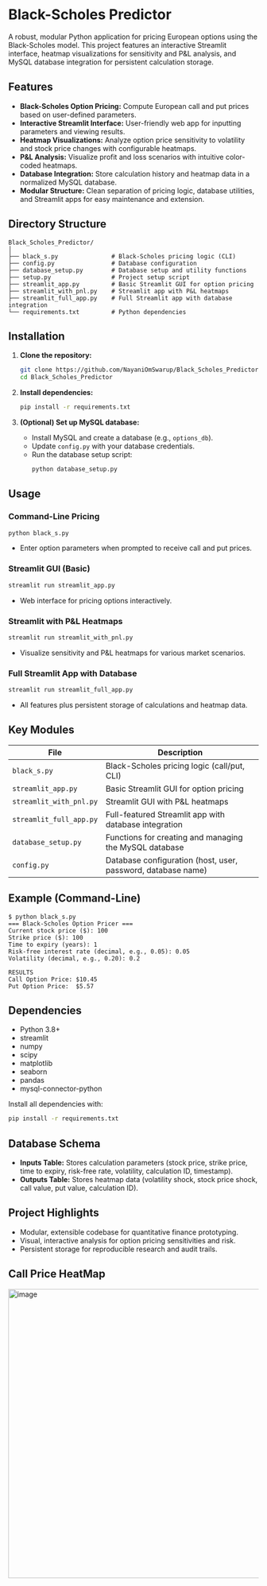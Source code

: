 # Black-Scholes Predictor

A robust, modular Python application for pricing European options using the Black-Scholes model. This project features an interactive Streamlit interface, heatmap visualizations for sensitivity and P&L analysis, and MySQL database integration for persistent calculation storage.

## Features

- **Black-Scholes Option Pricing:** Compute European call and put prices based on user-defined parameters.
- **Interactive Streamlit Interface:** User-friendly web app for inputting parameters and viewing results.
- **Heatmap Visualizations:** Analyze option price sensitivity to volatility and stock price changes with configurable heatmaps.
- **P&L Analysis:** Visualize profit and loss scenarios with intuitive color-coded heatmaps.
- **Database Integration:** Store calculation history and heatmap data in a normalized MySQL database.
- **Modular Structure:** Clean separation of pricing logic, database utilities, and Streamlit apps for easy maintenance and extension.

## Directory Structure

```
Black_Scholes_Predictor/
│
├── black_s.py               # Black-Scholes pricing logic (CLI)
├── config.py                # Database configuration
├── database_setup.py        # Database setup and utility functions
├── setup.py                 # Project setup script
├── streamlit_app.py         # Basic Streamlit GUI for option pricing
├── streamlit_with_pnl.py    # Streamlit app with P&L heatmaps
├── streamlit_full_app.py    # Full Streamlit app with database integration
└── requirements.txt         # Python dependencies
```

## Installation

1. **Clone the repository:**
   ```bash
   git clone https://github.com/NayaniOmSwarup/Black_Scholes_Predictor.git
   cd Black_Scholes_Predictor
   ```

2. **Install dependencies:**
   ```bash
   pip install -r requirements.txt
   ```

3. **(Optional) Set up MySQL database:**
   - Install MySQL and create a database (e.g., `options_db`).
   - Update `config.py` with your database credentials.
   - Run the database setup script:
     ```bash
     python database_setup.py
     ```

## Usage

### Command-Line Pricing

```bash
python black_s.py
```
- Enter option parameters when prompted to receive call and put prices.

### Streamlit GUI (Basic)

```bash
streamlit run streamlit_app.py
```
- Web interface for pricing options interactively.

### Streamlit with P&L Heatmaps

```bash
streamlit run streamlit_with_pnl.py
```
- Visualize sensitivity and P&L heatmaps for various market scenarios.

### Full Streamlit App with Database

```bash
streamlit run streamlit_full_app.py
```
- All features plus persistent storage of calculations and heatmap data.

## Key Modules

| File                   | Description                                                      |
|------------------------|------------------------------------------------------------------|
| `black_s.py`           | Black-Scholes pricing logic (call/put, CLI)                      |
| `streamlit_app.py`     | Basic Streamlit GUI for option pricing                           |
| `streamlit_with_pnl.py`| Streamlit GUI with P&L heatmaps                                  |
| `streamlit_full_app.py`| Full-featured Streamlit app with database integration            |
| `database_setup.py`    | Functions for creating and managing the MySQL database           |
| `config.py`            | Database configuration (host, user, password, database name)     |

## Example (Command-Line)

```
$ python black_s.py
=== Black-Scholes Option Pricer ===
Current stock price ($): 100
Strike price ($): 100
Time to expiry (years): 1
Risk-free interest rate (decimal, e.g., 0.05): 0.05
Volatility (decimal, e.g., 0.20): 0.2

RESULTS
Call Option Price: $10.45
Put Option Price:  $5.57
```

## Dependencies

- Python 3.8+
- streamlit
- numpy
- scipy
- matplotlib
- seaborn
- pandas
- mysql-connector-python

Install all dependencies with:
```bash
pip install -r requirements.txt
```

## Database Schema

- **Inputs Table:** Stores calculation parameters (stock price, strike price, time to expiry, risk-free rate, volatility, calculation ID, timestamp).
- **Outputs Table:** Stores heatmap data (volatility shock, stock price shock, call value, put value, calculation ID).

## Project Highlights

- Modular, extensible codebase for quantitative finance prototyping.
- Visual, interactive analysis for option pricing sensitivities and risk.
- Persistent storage for reproducible research and audit trails.

## Call Price HeatMap

<img width="658" height="582" alt="image" src="https://github.com/user-attachments/assets/9bd9aaf1-a713-4fd4-8292-2e839c3c6f26" />
